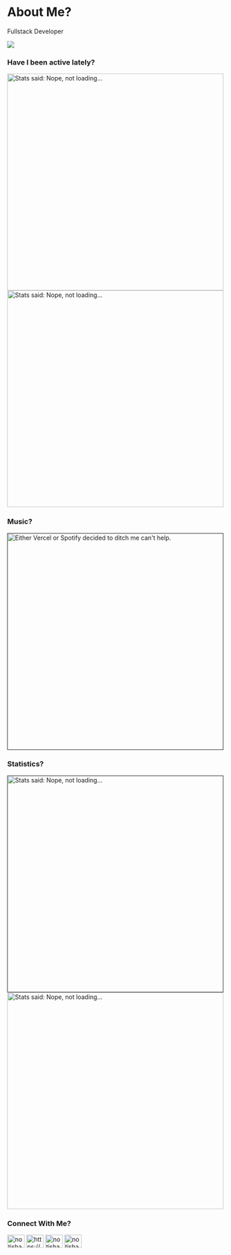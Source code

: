 

# About Me?
Fullstack Developer <br />

<img src="https://komarev.com/ghpvc/?username=notishanthakur"> <br />

### Have I been active lately?

<img alt="Stats said: Nope, not loading..." width=500 src="https://github-readme-stats-ishan-thakurs-projects.vercel.app/api?username=notishanthakur&count_private=true&show_icons=true&theme=transparent&include_all_commits=true&hide=stars,issues" />    <img alt="Stats said: Nope, not loading..." width=500 src="https://github-readme-streak-stats.herokuapp.com?user=notishanthakur&theme=transparent&short_numbers=true" alt="GitHub Streak" />

### Music?
<a href="" target="_blank">
  <img 
    src="https://spotify-github-ishan-thakurs-projects.vercel.app/api/spotify?background_color=0d1117&border_color=ffffff"
    alt="Either Vercel or Spotify decided to ditch me can't help."
    width=500
  >
</a>


### Statistics?

<a href="" target="_blank">   <img src="https://github-readme-stats-ishan-thakurs-projects.vercel.app/api/wakatime?username=thakur&layout=compact&theme=transparent" width=500 alt="Stats said: Nope, not loading..."></a>
<img alt="Stats said: Nope, not loading..."  width=500 src="https://github-profile-summary-cards.vercel.app/api/cards/profile-details?username=notishanthakur&show_icons=true&theme=github_dark" />
<!--<img alt="Stats said: Nope, not loading..." src="https://github-readme-stats-ishan-thakurs-projects.vercel.app/api/top-langs/?username=notishanthakur&show_icons=true&theme=transparent" /> -->


### Connect With Me?
<p align="left">
<a href="https://twitter.com/notishanthakur" target="blank"><img align="center" src="https://raw.githubusercontent.com/rahuldkjain/github-profile-readme-generator/master/src/images/icons/Social/twitter.svg" alt="notishanthakur" height="30" width="40" /></a>
<a href="https://linkedin.com/in/https://www.linkedin.com/in/ishanthakur/" target="blank"><img align="center" src="https://raw.githubusercontent.com/rahuldkjain/github-profile-readme-generator/master/src/images/icons/Social/linked-in-alt.svg" alt="https://www.linkedin.com/in/ishanthakur/" height="30" width="40" /></a>
<a href="https://instagram.com/notishanthakur" target="blank"><img align="center" src="https://raw.githubusercontent.com/rahuldkjain/github-profile-readme-generator/master/src/images/icons/Social/instagram.svg" alt="notishanthakur" height="30" width="40" /></a>
<a href="https://www.leetcode.com/notishanthakur" target="blank"><img align="center" src="https://raw.githubusercontent.com/rahuldkjain/github-profile-readme-generator/master/src/images/icons/Social/leet-code.svg" alt="notishanthakur" height="30" width="40" /></a>
</p>

